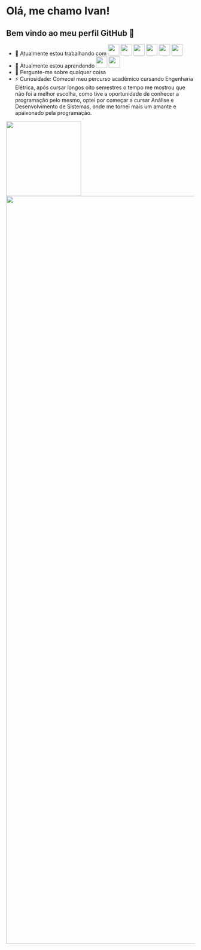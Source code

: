 # Olá, me chamo <b>Ivan</b>! 
## Bem vindo ao meu perfil GitHub 👋

- 🔭 Atualmente estou trabalhando com <span style="display: inline-block">
     <img style="width: 30px" src="https://cdn.jsdelivr.net/gh/devicons/devicon/icons/php/php-original.svg" />
     <img style="width: 30px" src="https://cdn.jsdelivr.net/gh/devicons/devicon/icons/oracle/oracle-original.svg" />
     <img style="width: 30px" src="https://cdn.jsdelivr.net/gh/devicons/devicon/icons/jquery/jquery-original-wordmark.svg" />
     <img style="width: 30px" src="https://cdn.jsdelivr.net/gh/devicons/devicon/icons/javascript/javascript-original.svg" /> 
     <img style="width: 30px" src="https://cdn.jsdelivr.net/gh/devicons/devicon/icons/html5/html5-original-wordmark.svg" />
     <img style="width: 30px" src="https://cdn.jsdelivr.net/gh/devicons/devicon/icons/css3/css3-original-wordmark.svg" />    
     </span> 
- 🌱 Atualmente estou aprendendo <img style="width: 30px" src="https://cdn.jsdelivr.net/gh/devicons/devicon/icons/react/react-original-wordmark.svg" /> 
                                  <img style="width: 30px" src="https://cdn.jsdelivr.net/gh/devicons/devicon/icons/typescript/typescript-original.svg" />
- 💬 Pergunte-me sobre qualquer coisa
- ⚡ Curiosidade: Comecei meu percurso acadêmico cursando Engenharia Elétrica, após cursar longos oito semestres o tempo me mostrou que não foi a melhor escolha, como tive a oportunidade de conhecer a programação pelo mesmo, optei por começar a cursar Análise e Desenvolvimento de Sistemas, onde me tornei mais um amante e apaixonado pela programação.

<div style="align-items: center, justify-content: space-around">
     <a href="https://github.com/ivanschuh">
     <img height="200em" src="https://github-readme-stats.vercel.app/api/top-langs/?username=ivanschuh&layout=compact&langs_count=7&theme=dracula"/>
     <img height="2000em" src="https://github-readme-stats.vercel.app/api?username=ivanschuh&show_icons=true&theme=dracula&include_all_commits=true&count_private=true"/>
</div>

          

          




